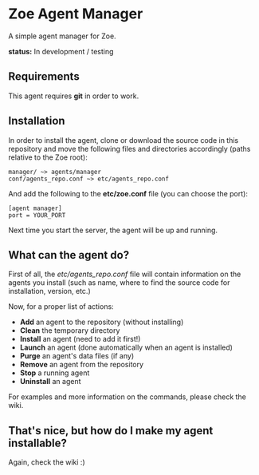 Zoe Agent Manager
=================

A simple agent manager for Zoe.

**status:** In development / testing

Requirements
------------

This agent requires **git** in order to work.

Installation
------------

In order to install the agent, clone or download the source code in this repository and move the following files and directories accordingly (paths relative to the Zoe root):

```
manager/ ~> agents/manager
conf/agents_repo.conf ~> etc/agents_repo.conf
```

And add the following to the **etc/zoe.conf** file (you can choose the port):

```
[agent manager]
port = YOUR_PORT
```

Next time you start the server, the agent will be up and running.

What can the agent do?
----------------------

First of all, the *etc/agents_repo.conf* file will contain information on the agents you install (such as name, where to find the source code for installation, version, etc.)

Now, for a proper list of actions:

- **Add** an agent to the repository (without installing)
- **Clean** the temporary directory
- **Install** an agent (need to add it first!)
- **Launch** an agent (done automatically when an agent is installed)
- **Purge** an agent's data files (if any)
- **Remove** an agent from the repository
- **Stop** a running agent
- **Uninstall** an agent

For examples and more information on the commands, please check the wiki.

That's nice, but how do I make my agent installable?
----------------------------------------------------

Again, check the wiki :)
